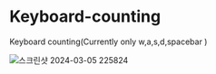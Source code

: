 # Keyboard-counting
Keyboard counting(Currently only w,a,s,d,spacebar )


![스크린샷 2024-03-05 225824](https://github.com/dldbfla/Keyboard-counting/assets/89433437/4a343f1c-42b6-4ae8-952b-6648b95eaf32)

